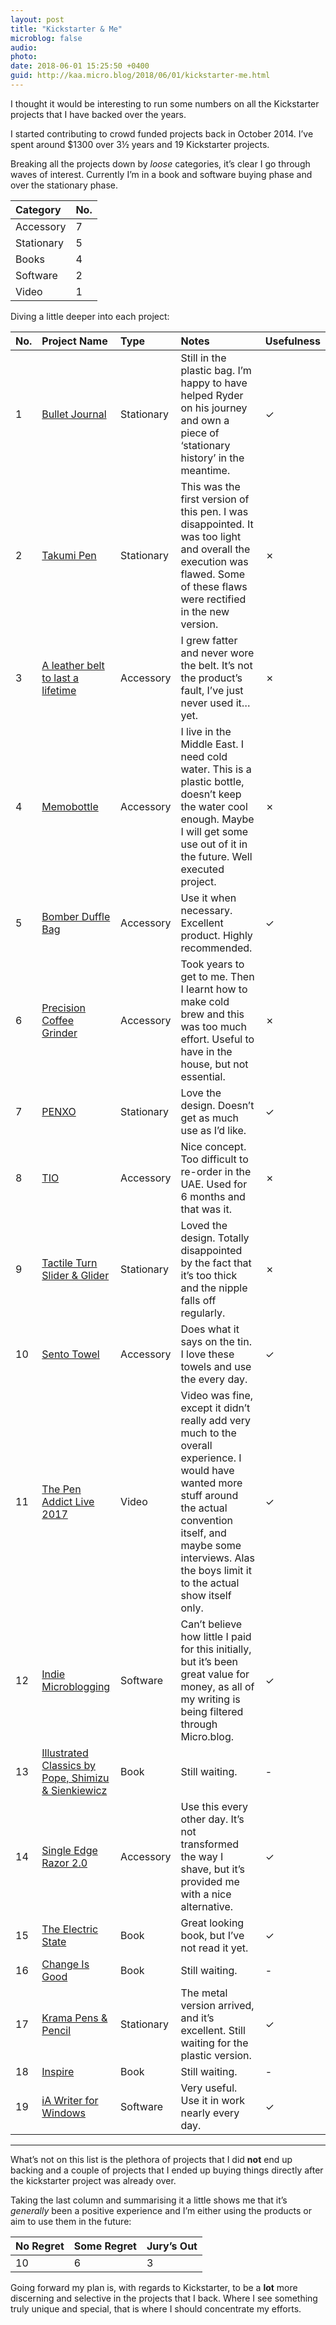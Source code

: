 ```yaml
---
layout: post
title: "Kickstarter & Me"
microblog: false
audio: 
photo: 
date: 2018-06-01 15:25:50 +0400
guid: http://kaa.micro.blog/2018/06/01/kickstarter-me.html
---
```

I thought it would be interesting to run some numbers on all the Kickstarter projects that I have backed over the years.

I started contributing to crowd funded projects back in October 2014.
I’ve spent around $1300 over 3½ years and 19 Kickstarter projects. 

Breaking all the projects down by _loose_ categories, it’s clear I go through waves of interest. Currently I’m in a book and software buying phase and over the stationary phase.

| Category | No. |
|:--|:--|
| Accessory | 7 |
| Stationary| 5 |
| Books | 4 |
| Software | 2 |
| Video | 1 |

Diving a little deeper into each project:

| No. | Project Name | Type | Notes | Usefulness |
|:--|:--|:--|:--|:--|
| 1 | [Bullet Journal](https://www.kickstarter.com/projects/1562027630/bullet-journal-journaling-at-the-speed-of-life) | Stationary | Still in the plastic bag. I’m happy to have helped Ryder on his journey and own a piece of ‘stationary history’ in the meantime. | ✓ |
| 2 | [Takumi Pen](https://www.kickstarter.com/projects/1774020211/takumi-pen-a-minimal-and-versatile-stationery) | Stationary | This was the first version of this pen. I was disappointed. It was too light and overall the execution was flawed. Some of these flaws were rectified in the new version. | ✗ |
| 3 | [A leather belt to last a lifetime](https://www.kickstarter.com/projects/997949183/a-leather-belt-to-last-a-lifetimetwo-if-you-count) | Accessory | I grew fatter and never wore the belt. It’s not the product’s fault, I’ve just never used it…yet. | ✗ |
| 4 | [Memobottle](https://www.kickstarter.com/projects/1645027465/memobottle-a4-a5-and-letter-reusable-water-bottles) | Accessory | I live in the Middle East. I need cold water. This is a plastic bottle, doesn’t keep the water cool enough. Maybe I will get some use out of it in the future. Well executed project. | ✗ |
| 5 | [Bomber Duffle Bag](https://www.kickstarter.com/projects/tmdesign/bomber-barrel-bag) | Accessory | Use it when necessary. Excellent product. Highly recommended. | ✓ |
| 6 | [Precision Coffee Grinder](https://www.kickstarter.com/projects/handground/precision-coffee-grinder-better-grind-more-flavor) | Accessory | Took years to get to me. Then I learnt how to make cold brew and this was too much effort. Useful to have in the house, but not essential. | ✗ | 
| 7 | [PENXO](https://www.kickstarter.com/projects/bitsfactory/penxo-the-most-minimalistic-2mm-lead-holder-pencil) | Stationary | Love the design. Doesn’t get as much use as I’d like. | ✓ |
| 8 | [TIO](https://www.kickstarter.com/projects/tio/tio-save-the-world-twice-a-day) | Accessory | Nice concept. Too difficult to re-order in the UAE. Used for 6 months and that was it. | ✗ |
| 9 | [Tactile Turn Slider & Glider](https://www.kickstarter.com/projects/eimim/tactile-turn-slider-and-glider-simply-the-best-bol) | Stationary | Loved the design. Totally disappointed by the fact that it’s too thick and the nipple falls off regularly. | ✗ |
| 10 | [Sento Towel](https://www.kickstarter.com/projects/1700119410/sento-towel-an-incredible-upgrade-for-an-everyday) | Accessory | Does what it says on the tin. I love these towels and use the every day. | ✓ | 
| 11 | [The Pen Addict Live 2017](https://www.kickstarter.com/projects/637878316/the-pen-addict-live-2017-relaycon-atlanta-and-dc-p) | Video | Video was fine, except it didn’t really add very much to the overall experience. I would have wanted more stuff around the actual convention itself, and maybe some interviews. Alas the boys limit it to the actual show itself only. | ✓ | 
| 12 | [Indie Microblogging](https://www.kickstarter.com/projects/manton/indie-microblogging-owning-your-short-form-writing) | Software | Can’t believe how little I paid for this initially, but it’s been great value for money, as all of my writing is being filtered through Micro.blog. | ✓ | 
| 13 | [Illustrated Classics by Pope, Shimizu & Sienkiewicz](https://www.kickstarter.com/projects/beehivebooks/illustrated-classics-by-pope-shimizu-and-sienkiewi) | Book | Still waiting. | - | 
| 14 | [Single Edge Razor 2.0](https://www.kickstarter.com/projects/supply/the-single-edge-safety-razor-20?ref=nav_search&result=project&term=single%20edge%20razor) | Accessory | Use this every other day. It’s not transformed the way I shave, but it’s provided me with a nice alternative. | ✓ |
| 15 | [The Electric State](https://www.kickstarter.com/projects/1192053011/the-electric-state-simon-stalenhags-new-narrative) | Book | Great looking book, but I’ve not read it yet. | ✓ | 
| 16 | [Change Is Good](https://www.kickstarter.com/projects/1671130551/change-is-good-the-collectors-first-edition) | Book | Still waiting. | - | 
| 17 | [Krama Pens & Pencil](https://www.kickstarter.com/projects/kramastudio/krama-pens-and-pencil-luxuriously-handcrafted-inst) | Stationary | The metal version arrived, and it’s excellent. Still waiting for the plastic version. | ✓ | 
| 18 | [Inspire](https://www.kickstarter.com/projects/120326342/inspire-the-art-of-viktor-kalvachev) | Book | Still waiting. | - | 
| 19 | [iA Writer for Windows](https://www.kickstarter.com/projects/reichenstein/a-focused-writing-app-for-windows) | Software | Very useful. Use it in work nearly every day. | ✓ | 

* * * 

What’s not on this list is the plethora of projects that I did **not** end up backing and a couple of projects that I ended up buying things directly after the kickstarter project was already over.

Taking the last column and summarising it a little shows me that it’s _generally_ been a positive experience and I’m either using the products or aim to use them in the future:

| No Regret | Some Regret | Jury’s Out |
|:--|:--|:--|
| 10 | 6 | 3 |

Going forward my plan is, with regards to Kickstarter, to be a **lot** more discerning and selective in the projects that I back. Where I see something truly unique and special, that is where I should concentrate my efforts.
